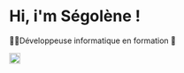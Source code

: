 <h1>Hi, i'm Ségolène !</h1>
  
<p>👨‍🎓Développeuse informatique en formation 🚀</p>

<a href="https://www.linkedin.com/in/segoleneganzin/" > <img src="https://encrypted-tbn0.gstatic.com/images?q=tbn:ANd9GcSN0osVQcblBhUadmcs7iFmZXdRR7iNA8QWJA&usqp=CAU" style="width:20px; height:20px"  /> </a>
